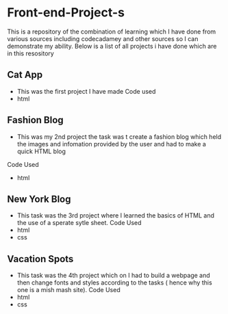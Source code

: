 # Front-end-Project-s
This is a repository of the combination of learning which I have done from various sources including codecadamey and other sources so I can demonstrate my ability.
Below is a list of all projects i have done which are in this resository


## Cat App 
- This was the first project I have made 
Code used 
 - html 

## Fashion Blog 
- This was my  2nd project the task was t create a fashion blog which held the images and infomation provided by the user and had to make a quick HTML blog

Code Used 
- html

## New York Blog 

- This task was the 3rd project where I learned the basics of HTML and the use of a sperate sytle sheet. 
Code Used 
 - html 
 - css


## Vacation Spots 
- This task was the 4th project which on I had to build a webpage and then change fonts and styles according to the tasks ( hence why this one is a mish mash site).
Code Used 
- html 
- css
